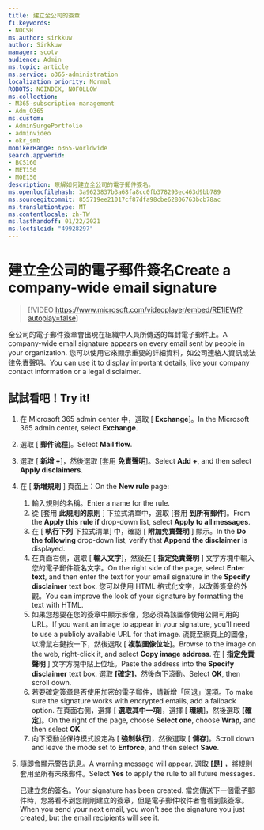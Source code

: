 ```yaml
---
title: 建立全公司的簽章
f1.keywords:
- NOCSH
ms.author: sirkkuw
author: Sirkkuw
manager: scotv
audience: Admin
ms.topic: article
ms.service: o365-administration
localization_priority: Normal
ROBOTS: NOINDEX, NOFOLLOW
ms.collection:
- M365-subscription-management
- Adm_O365
ms.custom:
- AdminSurgePortfolio
- adminvideo
- okr_smb
monikerRange: o365-worldwide
search.appverid:
- BCS160
- MET150
- MOE150
description: 瞭解如何建立全公司的電子郵件簽名。
ms.openlocfilehash: 3a9623837b3a68fa8cc0fb378293ec463d9bb789
ms.sourcegitcommit: 855719ee21017cf87dfa98cbe62806763bcb78ac
ms.translationtype: MT
ms.contentlocale: zh-TW
ms.lasthandoff: 01/22/2021
ms.locfileid: "49928297"
---
```

# <a name="create-a-company-wide-email-signature"></a><span data-ttu-id="1b832-103">建立全公司的電子郵件簽名</span><span class="sxs-lookup"><span data-stu-id="1b832-103">Create a company-wide email signature</span></span>

> [!VIDEO https://www.microsoft.com/videoplayer/embed/RE1IEWf?autoplay=false]

<span data-ttu-id="1b832-104">全公司的電子郵件簽章會出現在組織中人員所傳送的每封電子郵件上。</span><span class="sxs-lookup"><span data-stu-id="1b832-104">A company-wide email signature appears on every email sent by people in your organization.</span></span> <span data-ttu-id="1b832-105">您可以使用它來顯示重要的詳細資料，如公司連絡人資訊或法律免責聲明。</span><span class="sxs-lookup"><span data-stu-id="1b832-105">You can use it to display important details, like your company contact information or a legal disclaimer.</span></span> 

## <a name="try-it"></a><span data-ttu-id="1b832-106">試試看吧！</span><span class="sxs-lookup"><span data-stu-id="1b832-106">Try it!</span></span>

1. <span data-ttu-id="1b832-107">在 Microsoft 365 admin center 中，選取 [ **Exchange**]。</span><span class="sxs-lookup"><span data-stu-id="1b832-107">In the Microsoft 365 admin center, select **Exchange**.</span></span>
1. <span data-ttu-id="1b832-108">選取 [ **郵件流程**]。</span><span class="sxs-lookup"><span data-stu-id="1b832-108">Select **Mail flow**.</span></span>
1. <span data-ttu-id="1b832-109">選取 [ **新增 +**]，然後選取 [套用 **免責聲明**]。</span><span class="sxs-lookup"><span data-stu-id="1b832-109">Select **Add +**, and then select **Apply disclaimers**.</span></span>
1. <span data-ttu-id="1b832-110">在 [ **新增規則** ] 頁面上：</span><span class="sxs-lookup"><span data-stu-id="1b832-110">On the **New rule** page:</span></span>
    1. <span data-ttu-id="1b832-111">輸入規則的名稱。</span><span class="sxs-lookup"><span data-stu-id="1b832-111">Enter a name for the rule.</span></span>
    1. <span data-ttu-id="1b832-112">從 [套用 **此規則的原則** ] 下拉式清單中，選取 [套用 **到所有郵件**]。</span><span class="sxs-lookup"><span data-stu-id="1b832-112">From the **Apply this rule if** drop-down list, select **Apply to all messages**.</span></span>
    1. <span data-ttu-id="1b832-113">在 [ **執行下列** 下拉式清單] 中，確認 [ **附加免責聲明** ] 顯示。</span><span class="sxs-lookup"><span data-stu-id="1b832-113">In the **Do the following** drop-down list, verify that **Append the disclaimer** is displayed.</span></span>
    1. <span data-ttu-id="1b832-114">在頁面右側，選取 [ **輸入文字**]，然後在 [ **指定免責聲明** ] 文字方塊中輸入您的電子郵件簽名文字。</span><span class="sxs-lookup"><span data-stu-id="1b832-114">On the right side of the page, select **Enter text**, and then enter the text for your email signature in the **Specify disclaimer** text box.</span></span> <span data-ttu-id="1b832-115">您可以使用 HTML 格式化文字，以改善簽章的外觀。</span><span class="sxs-lookup"><span data-stu-id="1b832-115">You can improve the look of your signature by formatting the text with HTML.</span></span>
    1. <span data-ttu-id="1b832-116">如果您想要在您的簽章中顯示影像，您必須為該圖像使用公開可用的 URL。</span><span class="sxs-lookup"><span data-stu-id="1b832-116">If you want an image to appear in your signature, you'll need to use a publicly available URL for that image.</span></span> <span data-ttu-id="1b832-117">流覽至網頁上的圖像，以滑鼠右鍵按一下，然後選取 [ **複製圖像位址**]。</span><span class="sxs-lookup"><span data-stu-id="1b832-117">Browse to the image on the web, right-click it, and select **Copy image address**.</span></span> <span data-ttu-id="1b832-118">在 [ **指定免責聲明** ] 文字方塊中貼上位址。</span><span class="sxs-lookup"><span data-stu-id="1b832-118">Paste the address into the **Specify disclaimer** text box.</span></span> <span data-ttu-id="1b832-119">選取 **[確定]**，然後向下滾動。</span><span class="sxs-lookup"><span data-stu-id="1b832-119">Select **OK**, then scroll down.</span></span>
    1. <span data-ttu-id="1b832-120">若要確定簽章是否使用加密的電子郵件，請新增「回退」選項。</span><span class="sxs-lookup"><span data-stu-id="1b832-120">To make sure the signature works with encrypted emails, add a fallback option.</span></span> <span data-ttu-id="1b832-121">在頁面右側，選擇 [ **選取其中一項**]，選擇 [ **環繞**]，然後選取 **[確定]**。</span><span class="sxs-lookup"><span data-stu-id="1b832-121">On the right of the page, choose **Select one**, choose **Wrap**, and then select **OK**.</span></span>
    1. <span data-ttu-id="1b832-122">向下滾動並保持模式設定為 [ **強制執行**]，然後選取 [ **儲存**]。</span><span class="sxs-lookup"><span data-stu-id="1b832-122">Scroll down and leave the mode set to **Enforce**, and then select **Save**.</span></span>
1. <span data-ttu-id="1b832-123">隨即會顯示警告訊息。</span><span class="sxs-lookup"><span data-stu-id="1b832-123">A warning message will appear.</span></span> <span data-ttu-id="1b832-124">選取 **[是]** ，將規則套用至所有未來郵件。</span><span class="sxs-lookup"><span data-stu-id="1b832-124">Select **Yes** to apply the rule to all future messages.</span></span>

    <span data-ttu-id="1b832-125">已建立您的簽名。</span><span class="sxs-lookup"><span data-stu-id="1b832-125">Your signature has been created.</span></span> <span data-ttu-id="1b832-126">當您傳送下一個電子郵件時，您將看不到您剛剛建立的簽章，但是電子郵件收件者會看到該簽章。</span><span class="sxs-lookup"><span data-stu-id="1b832-126">When you send your next email, you won't see the signature you just created, but the email recipients will see it.</span></span>